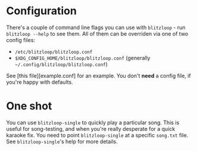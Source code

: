 # Configuration

There's a couple of command line flags you can use with `blitzloop` - run
`blitzloop --help` to see them. All of them can be overriden via one of two
config files:

 * `/etc/blitzloop/blitzloop.conf`
 * `$XDG_CONFIG_HOME/blitzloop/blitzloop.conf` (generally
   `~/.config/blitzloop/blitzloop.conf`)

See [this file][example.conf] for an example. You don't **need** a config file,
if you're happy with defaults.

# One shot

You can use `blitzloop-single` to quickly play a particular song. This is useful
for song-testing, and when you're really desperate for a quick karaoke fix. You
need to point `blitzloop-single` at a specific `song.txt` file. See
`blitzloop-single`'s help for more details.
